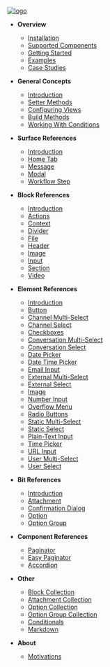 [![logo](https://raw.githubusercontent.com/raycharius/slack-block-builder/master/docs/resources/images/logo-horizontal-small.png)](/  "Block Builder – Maintainable JavaScript Code for Slack Block Kit")

* **Overview**
  * [Installation](installation.md "Block Builder – Installation – Maintainable JavaScript Code for Slack Block Kit")
  * [Supported Components](support.md "Block Builder – Supported Components – Maintainable JavaScript Code for Slack Block Kit")
  * [Getting Started](getting-started.md "Block Builder – Getting Started – Maintainable JavaScript Code for Slack Block Kit")
  * [Examples](examples.md "Block Builder – Getting Started – Maintainable JavaScript Code for Slack Block Kit")
  * [Case Studies](case-studies.md "Block Builder – Case Studies – Maintainable JavaScript Code for Slack Block Kit")
  
* **General Concepts**
  * [Introduction](introduction.md "Block Builder – General Concepts – Introduction – Maintainable JavaScript Code for Slack Block Kit")
  * [Setter Methods](setter-methods.md "Block Builder – Setter Methods – Maintainable JavaScript Code for Slack Block Kit")
  * [Configuring Views](configuring-views.md "Block Builder – Configuring Views – Maintainable JavaScript Code for Slack Block Kit") 
  * [Build Methods](build-methods.md "Block Builder – Build Methods – Maintainable JavaScript Code for Slack Block Kit")
  * [Working With Conditions](working-with-conditions.md "Block Builder – Working With Conditions – Maintainable JavaScript Code for Slack Block Kit")
  
  
* **Surface References**
  * [Introduction](surfaces/introduction.md "Block Builder – Surfaces – Introduction – Maintainable JavaScript Code for Slack Block Kit")
  * [Home Tab](surfaces/home-tab.md "Block Builder – Home Tab – Maintainable JavaScript Code for Slack Block Kit")
  * [Message](surfaces/message.md "Block Builder – Message")
  * [Modal](surfaces/modal.md "Block Builder – Modal – Maintainable JavaScript Code for Slack Block Kit")
  * [Workflow Step](surfaces/workflow-step.md "Block Builder – Workflow Steps – Maintainable JavaScript Code for Slack Block Kit")

* **Block References**
  * [Introduction](blocks/introduction.md "Block Builder – Blocks – Introduction – Maintainable JavaScript Code for Slack Block Kit")
  * [Actions](blocks/actions.md "Block Builder – Actions – Maintainable JavaScript Code for Slack Block Kit")
  * [Context](blocks/context.md "Block Builder – Context – Maintainable JavaScript Code for Slack Block Kit")
  * [Divider](blocks/divider.md "Block Builder – Divider – Maintainable JavaScript Code for Slack Block Kit")
  * [File](blocks/file.md "Block Builder – File – Maintainable JavaScript Code for Slack Block Kit")
  * [Header](blocks/header.md "Block Builder – Header – Maintainable JavaScript Code for Slack Block Kit")
  * [Image](blocks/image.md "Block Builder – Image – Maintainable JavaScript Code for Slack Block Kit")
  * [Input](blocks/input.md "Block Builder – Input – Maintainable JavaScript Code for Slack Block Kit")
  * [Section](blocks/section.md "Block Builder – Section – Maintainable JavaScript Code for Slack Block Kit")
  * [Video](blocks/video.md "Block Builder – Video – Maintainable JavaScript Code for Slack Block Kit")
 

* **Element References**
  * [Introduction](elements/introduction.md "Block Builder – Elements – Introduction – Maintainable JavaScript Code for Slack Block Kit")
  * [Button](elements/button.md "Block Builder – Button – Maintainable JavaScript Code for Slack Block Kit")
  * [Channel Multi-Select](elements/channel-multi-select.md "Block Builder – Channel Multi-Select – Maintainable JavaScript Code for Slack Block Kit")
  * [Channel Select](elements/channel-select.md "Block Builder – Channel Select – Maintainable JavaScript Code for Slack Block Kit")
  * [Checkboxes](elements/checkboxes.md "Block Builder – Checkboxes – Maintainable JavaScript Code for Slack Block Kit")
  * [Conversation Multi-Select](elements/conversation-multi-select.md "Block Builder – Conversation Multi-Select – Maintainable JavaScript Code for Slack Block Kit")
  * [Conversation Select](elements/conversation-select.md "Block Builder – Conversation Select – Maintainable JavaScript Code for Slack Block Kit")
  * [Date Picker](elements/date-picker.md "Block Builder – Date Picker – Maintainable JavaScript Code for Slack Block Kit")
  * [Date Time Picker](elements/date-time-picker.md "Block Builder – Date Time Picker – Maintainable JavaScript Code for Slack Block Kit")
  * [Email Input](elements/email-input.md "Block Builder – Email Input – Maintainable JavaScript Code for Slack Block Kit")
  * [External Multi-Select](elements/external-multi-select.md "Block Builder – External Multi-Select – Maintainable JavaScript Code for Slack Block Kit")
  * [External Select](elements/external-select.md "Block Builder – External Select – Maintainable JavaScript Code for Slack Block Kit")
  * [Image](elements/img.md "Block Builder – Image – Maintainable JavaScript Code for Slack Block Kit")
  * [Number Input](elements/number-input.md "Block Builder – Number Input – Maintainable JavaScript Code for Slack Block Kit")
  * [Overflow Menu](elements/overflow-menu.md "Block Builder – Overflow Menu – Maintainable JavaScript Code for Slack Block Kit")
  * [Radio Buttons](elements/radio-buttons.md "Block Builder – Radio Buttons – Maintainable JavaScript Code for Slack Block Kit")
  * [Static Multi-Select](elements/static-multi-select.md "Block Builder – Static Multi-Select – Maintainable JavaScript Code for Slack Block Kit")
  * [Static Select](elements/static-select.md "Block Builder – Static Select – Maintainable JavaScript Code for Slack Block Kit")
  * [Plain-Text Input](elements/text-input.md "Block Builder – Plain-Text Input – Maintainable JavaScript Code for Slack Block Kit")
  * [Time Picker](elements/timepicker.md "Block Builder – Time Picker – Maintainable JavaScript Code for Slack Block Kit")
  * [URL Input](elements/url-input.md "Block Builder – URL Input – Maintainable JavaScript Code for Slack Block Kit")
  * [User Multi-Select](elements/user-multi-select.md "Block Builder – User Multi-Select – Maintainable JavaScript Code for Slack Block Kit")
  * [User Select](elements/user-select.md "Block Builder – User Select – Maintainable JavaScript Code for Slack Block Kit")
  
* **Bit References**
  * [Introduction](bits/introduction.md "Block Builder – Bits – Introduction – Maintainable JavaScript Code for Slack Block Kit")
  * [Attachment](bits/attachment.md "Block Builder – Attachment – Maintainable JavaScript Code for Slack Block Kit")
  * [Confirmation Dialog](bits/confirmation-dialog.md "Block Builder – Confirmation Dialog – Maintainable JavaScript Code for Slack Block Kit")
  * [Option](bits/option.md "Block Builder – Option – Maintainable JavaScript Code for Slack Block Kit")
  * [Option Group](bits/option-group.md "Block Builder – Option Group – Maintainable JavaScript Code for Slack Block Kit")

* **Component References**
  * [Paginator](components/paginator.md "Block Builder – Paginator – Maintainable JavaScript Code for Slack Block Kit")
  * [Easy Paginator](components/easy-paginator.md "Block Builder – Easy Paginator – Maintainable JavaScript Code for Slack Block Kit")
  * [Accordion](components/accordion.md "Block Builder – Accordion – Maintainable JavaScript Code for Slack Block Kit")
  
* **Other**
  * [Block Collection](other/block-collection.md "Block Builder – Block Collection – Maintainable JavaScript Code for Slack Block Kit")
  * [Attachment Collection](other/attachment-collection.md "Block Builder – Attachment Collection – Maintainable JavaScript Code for Slack Block Kit")
  * [Option Collection](other/option-collection.md "Block Builder – Option Collection – Maintainable JavaScript Code for Slack Block Kit")
  * [Option Group Collection](other/option-group-collection.md "Block Builder – Option Group Collection – Maintainable JavaScript Code for Slack Block Kit")
  * [Conditionals](other/conditionals.md "Block Builder – Conditionals – Maintainable JavaScript Code for Slack Block Kit")
  * [Markdown](other/markdown.md "Block Builder – Markdown – Maintainable JavaScript Code for Slack Block Kit")   

* **About**
  * [Motivations](motivations.md "Block Builder – Motivations – Maintainable JavaScript Code for Slack Block Kit")
